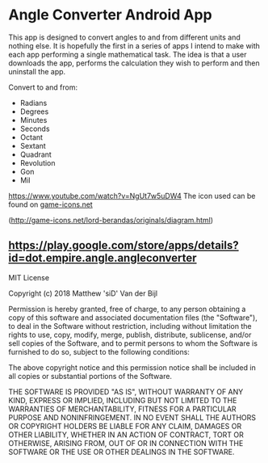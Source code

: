 # Angle Converter Android App

This app is designed to convert angles to and from different units and nothing else. It is hopefully the first in a series of apps I intend to make with each app performing a single mathematical task. The idea is that a user downloads the app, performs the calculation they wish to perform and then uninstall the app.

Convert to and from:
* Radians
* Degrees
* Minutes
* Seconds
* Octant
* Sextant
* Quadrant
* Revolution
* Gon
* Mil

https://www.youtube.com/watch?v=NgUt7w5uDW4
The icon used can be found on [game-icons.net](http://game-icons.net/)

(http://game-icons.net/lord-berandas/originals/diagram.html)

## https://play.google.com/store/apps/details?id=dot.empire.angle.angleconverter

MIT License

Copyright (c) 2018 Matthew 'siD' Van der Bijl

Permission is hereby granted, free of charge, to any person obtaining a copy
of this software and associated documentation files (the "Software"), to deal
in the Software without restriction, including without limitation the rights
to use, copy, modify, merge, publish, distribute, sublicense, and/or sell
copies of the Software, and to permit persons to whom the Software is
furnished to do so, subject to the following conditions:

The above copyright notice and this permission notice shall be included in all
copies or substantial portions of the Software.

THE SOFTWARE IS PROVIDED "AS IS", WITHOUT WARRANTY OF ANY KIND, EXPRESS OR
IMPLIED, INCLUDING BUT NOT LIMITED TO THE WARRANTIES OF MERCHANTABILITY,
FITNESS FOR A PARTICULAR PURPOSE AND NONINFRINGEMENT. IN NO EVENT SHALL THE
AUTHORS OR COPYRIGHT HOLDERS BE LIABLE FOR ANY CLAIM, DAMAGES OR OTHER
LIABILITY, WHETHER IN AN ACTION OF CONTRACT, TORT OR OTHERWISE, ARISING FROM,
OUT OF OR IN CONNECTION WITH THE SOFTWARE OR THE USE OR OTHER DEALINGS IN THE
SOFTWARE.
